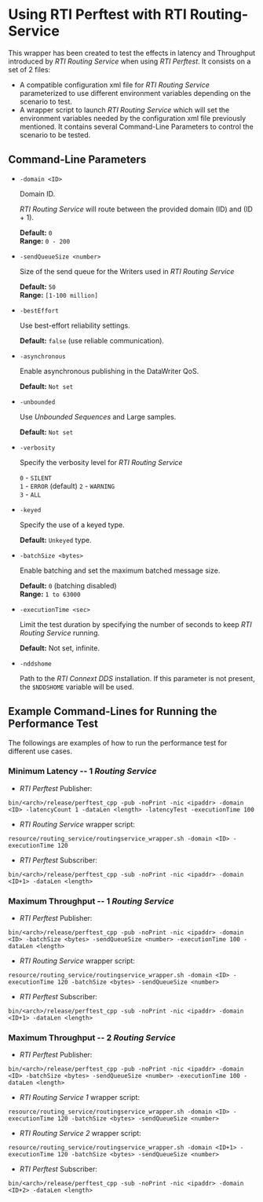 # Using RTI Perftest with RTI Routing-Service

This wrapper has been created to test the effects in latency and Throughput introduced by *RTI Routing Service* when using *RTI Perftest*. It consists on a set of 2 files:

- A compatible configuration xml file for *RTI Routing Service* parameterized to use different environment variables depending on the scenario to test.
- A wrapper script to launch *RTI Routing Service* which will set the environment variables needed by the configuration xml file previously mentioned. It contains several Command-Line Parameters to control the scenario to be tested.

## Command-Line Parameters

-   `-domain <ID>`

    Domain ID.

    *RTI Routing Service* will route between the provided domain (ID) and (ID + 1).

    **Default:** `0`  
    **Range:** `0 - 200`

-   `-sendQueueSize <number>`

    Size of the send queue for the Writers used in *RTI Routing Service*

    **Default:** `50`  
    **Range:** `[1-100 million]`

-   `-bestEffort`

    Use best-effort reliability settings.

    **Default:** `false` (use reliable communication).

-   `-asynchronous`

    Enable asynchronous publishing in the DataWriter QoS.

    **Default:** `Not set`

-   `-unbounded`

    Use *Unbounded Sequences* and Large samples.

    **Default:** `Not set`

-   `-verbosity`

    Specify the verbosity level for *RTI Routing Service*

    `0` - `SILENT`  
    `1` - `ERROR` (default)
    `2` - `WARNING`  
    `3` - `ALL`

-   `-keyed`

    Specify the use of a keyed type.

    **Default:** `Unkeyed` type.

-   `-batchSize <bytes>`

    Enable batching and set the maximum batched message size.

    **Default:** `0` (batching disabled)  
    **Range:** `1 to 63000`

-   `-executionTime <sec>`

    Limit the test duration by specifying the number of seconds to keep *RTI Routing Service* running.

    **Default:** Not set, infinite.

-   `-nddshome`

    Path to the *RTI Connext DDS* installation. If this parameter is not present, the `$NDDSHOME` variable will be used.

## Example Command-Lines for Running the Performance Test

The followings are examples of how to run the performance test for different use cases.

### Minimum Latency -- 1 *Routing Service*

* *RTI Perftest* Publisher:

```
bin/<arch>/release/perftest_cpp -pub -noPrint -nic <ipaddr> -domain <ID> -latencyCount 1 -dataLen <length> -latencyTest -executionTime 100
```

* *RTI Routing Service* wrapper script:

```
resource/routing_service/routingservice_wrapper.sh -domain <ID> -executionTime 120
```

* *RTI Perftest* Subscriber:

```
bin/<arch>/release/perftest_cpp -sub -noPrint -nic <ipaddr> -domain <ID+1> -dataLen <length>
```

### Maximum Throughput -- 1 *Routing Service*

* *RTI Perftest* Publisher:

```
bin/<arch>/release/perftest_cpp -pub -noPrint -nic <ipaddr> -domain <ID> -batchSize <bytes> -sendQueueSize <number> -executionTime 100 -dataLen <length>
```

* *RTI Routing Service* wrapper script:

```
resource/routing_service/routingservice_wrapper.sh -domain <ID> -executionTime 120 -batchSize <bytes> -sendQueueSize <number>
```

* *RTI Perftest* Subscriber:

```
bin/<arch>/release/perftest_cpp -sub -noPrint -nic <ipaddr> -domain <ID+1> -dataLen <length>
```

### Maximum Throughput -- 2 *Routing Service*

* *RTI Perftest* Publisher:

```
bin/<arch>/release/perftest_cpp -pub -noPrint -nic <ipaddr> -domain <ID> -batchSize <bytes> -sendQueueSize <number> -executionTime 100 -dataLen <length>
```

* *RTI Routing Service 1* wrapper script:

```
resource/routing_service/routingservice_wrapper.sh -domain <ID> -executionTime 120 -batchSize <bytes> -sendQueueSize <number>
```

* *RTI Routing Service 2* wrapper script:

```
resource/routing_service/routingservice_wrapper.sh -domain <ID+1> -executionTime 120 -batchSize <bytes> -sendQueueSize <number>
```

* *RTI Perftest* Subscriber:

```
bin/<arch>/release/perftest_cpp -sub -noPrint -nic <ipaddr> -domain <ID+2> -dataLen <length>
```
